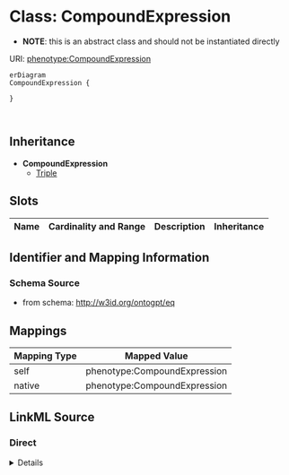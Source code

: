 

# Class: CompoundExpression


* __NOTE__: this is an abstract class and should not be instantiated directly


URI: [phenotype:CompoundExpression](http://w3id.org/ontogpt/phenotype/CompoundExpression)



```mermaid
erDiagram
CompoundExpression {

}



```




## Inheritance
* **CompoundExpression**
    * [Triple](Triple.md)



## Slots

| Name | Cardinality and Range | Description | Inheritance |
| ---  | --- | --- | --- |









## Identifier and Mapping Information







### Schema Source


* from schema: http://w3id.org/ontogpt/eq





## Mappings

| Mapping Type | Mapped Value |
| ---  | ---  |
| self | phenotype:CompoundExpression |
| native | phenotype:CompoundExpression |





## LinkML Source

<!-- TODO: investigate https://stackoverflow.com/questions/37606292/how-to-create-tabbed-code-blocks-in-mkdocs-or-sphinx -->

### Direct

<details>
```yaml
name: CompoundExpression
from_schema: http://w3id.org/ontogpt/eq
abstract: true

```
</details>

### Induced

<details>
```yaml
name: CompoundExpression
from_schema: http://w3id.org/ontogpt/eq
abstract: true

```
</details>